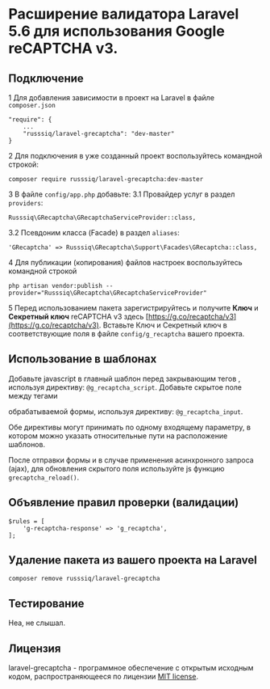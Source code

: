 # Расширение валидатора Laravel 5.6 для использования Google reCAPTCHA v3.

## Подключение

1 Для добавления зависимости в проект на Laravel в файле `composer.json`
```
"require": {
    ...
    "russsiq/laravel-grecaptcha": "dev-master"
}
```

2 Для подключения в уже созданный проект воспользуйтесь командной строкой:
```
composer require russsiq/laravel-grecaptcha:dev-master
```

3 В файле `config/app.php` добавьте:
3.1 Провайдер услуг в раздел `providers`:
```
Russsiq\GRecaptcha\GRecaptchaServiceProvider::class,
```

3.2 Псевдоним класса (Facade) в раздел `aliases`:
```
'GRecaptcha' => Russsiq\GRecaptcha\Support\Facades\GRecaptcha::class,
```

4 Для публикации (копирования) файлов настроек воспользуйтесь командной строкой
```
php artisan vendor:publish --provider="Russsiq\GRecaptcha\GRecaptchaServiceProvider"
```

5 Перед использованием пакета зарегистрируйтесь и получите **Ключ** и **Секретный ключ** reCAPTCHA v3 здесь [https://g.co/recaptcha/v3](https://g.co/recaptcha/v3). Вставьте Ключ и Секретный ключ в соответствующие поля в файле `config/g_recaptcha` вашего проекта.

## Использование в шаблонах
Добавьте javascript в главный шаблон перед закрывающим тегов </body>, используя директиву: `@g_recaptcha_script`.
Добавьте скрытое поле между тегами <form></form> обрабатываемой формы, используя директиву: `@g_recaptcha_input`.

Обе директивы могут принимать по одному входящему параметру, в котором можно указать относительные пути на расположение шаблонов.

После отправки формы и в случае применения асинхронного запроса (ajax), для обновления скрытого поля используйте js функцию `grecaptcha_reload()`.

## Объявление правил проверки (валидации)
```
$rules = [
    'g-recaptcha-response' => 'g_recaptcha',
];
```

## Удаление пакета из вашего проекта на Laravel
```
composer remove russsiq/laravel-grecaptcha
```

## Тестирование

Неа, не слышал.

## Лицензия

laravel-grecaptcha - программное обеспечение с открытым исходным кодом, распространяющееся по лицензии [MIT license](https://choosealicense.com/licenses/mit/).